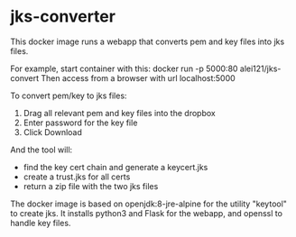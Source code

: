 # jks-converter

This docker image runs a webapp that converts pem and key files into jks files.

For example, start container with this:
  docker run -p 5000:80 alei121/jks-convert
Then access from a browser with url localhost:5000

To convert pem/key to jks files:
1. Drag all relevant pem and key files into the dropbox
2. Enter password for the key file
3. Click Download

And the tool will:
- find the key cert chain and generate a keycert.jks
- create a trust.jks for all certs
- return a zip file with the two jks files

The docker image is based on openjdk:8-jre-alpine for the utility "keytool" to create jks.
It installs python3 and Flask for the webapp, and openssl to handle key files.

